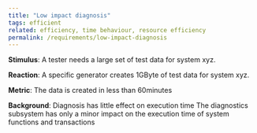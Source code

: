 ```yaml
---
title: "Low impact diagnosis"
tags: efficient 
related: efficiency, time behaviour, resource efficiency
permalink: /requirements/low-impact-diagnosis
---
```


<div class="quality-requirement" markdown="1">

**Stimulus**: A tester needs a large set of test data for system xyz.


**Reaction**: A specific generator creates 1GByte of test data for system xyz.


**Metric**: The data is created in less than 60minutes

**Background**: Diagnosis has little effect on execution time
The diagnostics subsystem has only a minor impact on the execution time of system functions and transactions 


</div><br>




